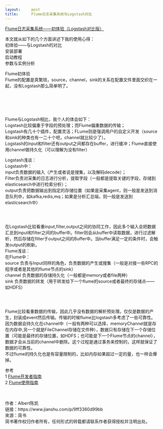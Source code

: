 ```yaml
---
layout:     post
title:      Flume日志采集系统与Logstash对比
---
```

<div id="article_content" class="article_content clearfix csdn-tracking-statistics" data-pid="blog" data-mod="popu_307" data-dsm="post">
								            <link rel="stylesheet" href="https://csdnimg.cn/release/phoenix/template/css/ck_htmledit_views-f76675cdea.css">
						<div class="htmledit_views" id="content_views">
                <p><a href="https://link.jianshu.com?t=http://www.cnblogs.com/xing901022/p/5631445.html" rel="nofollow">Flume日志采集系统——初体验（Logstash对比版）</a></p>

<p>本文就从如下的几个方面讲述下我的使用心得：<br>
初体验——与Logstash的对比<br>
安装部署<br>
启动教程<br>
参数与实例分析</p>

<p>Flume初体验<br>
Flume的配置是真繁琐，source，channel，sink的关系在配置文件里面交织在一起，没有Logstash那么简单明了。</p>

<p> </p>

<p><img alt="" class="has" src="//upload-images.jianshu.io/upload_images/1552893-b6a76c1224fe17d6.png?imageMogr2/auto-orient/strip%7CimageView2/2/w/500/format/webp"></p>

<p> </p>

<p>Flume与Logstash相比，我个人的体会如下：<br>
Logstash比较偏重于字段的预处理；而Flume偏重数据的传输；<br>
Logstash有几十个插件，配置灵活；FLume则是强调用户的自定义开发（source和sink的种类也有一二十个吧，channel就比较少了）。<br>
Logstash的input和filter还有output之间都存在buffer，进行缓冲；Flume直接使用channel做持久化（可以理解为没有filter）</p>

<p>Logstash浅谈：<br>
Logstash中：<br>
input负责数据的输入（产生或者说是搜集，以及解码decode）；<br>
Filter负责对采集的日志进行分析，提取字段（一般都是提取关键的字段，存储到elasticsearch中进行检索分析）；<br>
output负责把数据输出到指定的存储位置（如果是采集agent，则一般是发送到消息队列中，如kafka,redis,mq；如果是分析汇总端，则一般是发送到elasticsearch中）</p>

<p><img alt="" class="has" src="//upload-images.jianshu.io/upload_images/1552893-aaf65d015cd1352d.png?imageMogr2/auto-orient/strip%7CimageView2/2/w/962/format/webp"></p>

<p> </p>

<p>在Logstash比较看重input,filter,output之间的协同工作，因此多个输入会把数据汇总到input和filter之间的buffer中。filter则会从buffer中读取数据，进行过滤解析，然后存储在filter于output之间的Buffer中。当buffer满足一定的条件时，会触发output的刷新。<br>
Flume浅谈：<br>
在Flume中：<br>
source 负责与Input同样的角色，负责数据的产生或搜集（一般是对接一些RPC的程序或者是其他的flume节点的sink）<br>
channel 负责数据的存储持久化（一般都是memory或者file两种）<br>
sink 负责数据的转发（用于转发给下一个flume的source或者最终的存储点——如HDFS）</p>

<p><img alt="" class="has" src="//upload-images.jianshu.io/upload_images/1552893-2a5da94a05d67e83.png?imageMogr2/auto-orient/strip%7CimageView2/2/w/928/format/webp"></p>

<p> </p>

<p>Flume比较看重数据的传输，因此几乎没有数据的解析预处理。仅仅是数据的产生，封装成event然后传输。传输的时候flume比logstash多考虑了一些可靠性。因为数据会持久化在channel中（一般有两种可以选择，memoryChannel就是存在内存中,另一个就是FileChannel存储在文件种），数据只有存储在下一个存储位置（可能是最终的存储位置，如HDFS；也可能是下一个Flume节点的channel），数据才会从当前的channel中删除。这个过程是通过事务来控制的，这样就保证了数据的可靠性。<br>
不过flume的持久化也是有容量限制的，比如内存如果超过一定的量，也一样会爆掉。</p>

<p>参考<br>
1 <a href="https://link.jianshu.com?t=http://flume.apache.org/FlumeDeveloperGuide.html" rel="nofollow">Flume开发者指南</a><br>
2 <a href="https://link.jianshu.com?t=http://flume.apache.org/FlumeUserGuide.html" rel="nofollow">Flume使用指南</a></p>

<p><br><br>
作者：Albert陈凯<br>
链接：https://www.jianshu.com/p/9ff3360d99bb<br>
來源：简书<br>
简书著作权归作者所有，任何形式的转载都请联系作者获得授权并注明出处。</p>            </div>
                </div>